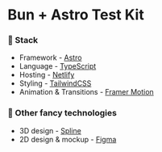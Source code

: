 # Bun + Astro Test Kit

### 🥞 Stack

- Framework - [Astro](https://astro.build/)
- Language - [TypeScript](https://www.typescriptlang.org/)
- Hosting - [Netlify](https://netlify.com/)
- Styling - [TailwindCSS](https://tailwindcss.com/)
- Animation & Transitions - [Framer Motion](https://www.framer.com/motion/)

### 🐼 Other fancy technologies

- 3D design - [Spline](https://spline.design/)
- 2D design & mockup - [Figma](https://www.figma.com/)
